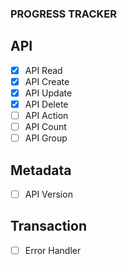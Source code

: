 ### PROGRESS TRACKER
## API
- [x]   API Read
- [x]   API Create
- [x]   API Update
- [x]   API Delete
- [ ]   API Action
- [ ]   API Count
- [ ]   API Group

## Metadata
- [ ]   API Version

## Transaction
- [ ]   Error Handler
